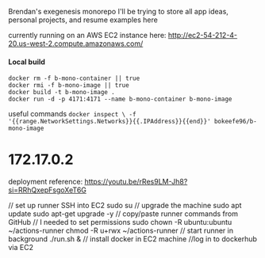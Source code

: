 Brendan's exegenesis monorepo
I'll be trying to store all app ideas, personal projects, and resume examples here

currently running on an AWS EC2 instance here:
<a href="http://ec2-54-212-4-20.us-west-2.compute.amazonaws.com/">http://ec2-54-212-4-20.us-west-2.compute.amazonaws.com/</a>

#### Local build
```
docker rm -f b-mono-container || true
docker rmi -f b-mono-image || true
docker build -t b-mono-image .
docker run -d -p 4171:4171 --name b-mono-container b-mono-image
```

useful commands
 `docker inspect \
   -f '{{range.NetworkSettings.Networks}}{{.IPAddress}}{{end}}' bokeefe96/b-mono-image`
   # 172.17.0.2

deployment reference:
https://youtu.be/rRes9LM-Jh8?si=RRhQxepFsgoXeT6G


// set up runner
SSH into EC2
sudo su
// upgrade the machine
sudo apt update
sudo apt-get upgrade -y
// copy/paste runner commands from GitHub
// I needed to set permissions
sudo chown -R ubuntu:ubuntu ~/actions-runner
chmod -R u+rwx ~/actions-runner
// start runner in background
./run.sh &
// install docker in EC2 machine
//log in to dockerhub via EC2